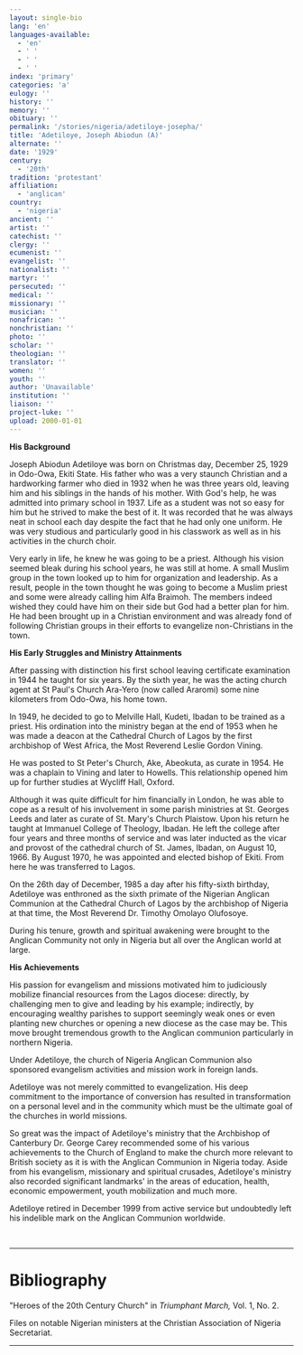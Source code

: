 ```yaml
---
layout: single-bio
lang: 'en'
languages-available:
  - 'en'
  - ' '
  - ' '
  - ' '
index: 'primary'
categories: 'a'
eulogy: ''
history: ''
memory: ''
obituary: ''
permalink: '/stories/nigeria/adetiloye-josepha/'
title: 'Adetiloye, Joseph Abiodun (A)'
alternate: ''
date: '1929'
century:
  - '20th'
tradition: 'protestant'
affiliation:
  - 'anglican'
country:
  - 'nigeria'
ancient: ''
artist: ''
catechist: ''
clergy: ''
ecumenist: ''
evangelist: ''
nationalist: ''
martyr: ''
persecuted: ''
medical: ''
missionary: ''
musician: ''
nonafrican: ''
nonchristian: ''
photo: ''
scholar: ''
theologian: ''
translator: ''
women: ''
youth: ''
author: 'Unavailable'
institution: ''
liaison: ''
project-luke: ''
upload: 2000-01-01
---
```



**His Background**

Joseph Abiodun Adetiloye was born on Christmas day, December 25, 1929 in Odo-Owa, Ekiti State. His father who was a very staunch Christian and a hardworking farmer who died in 1932 when he was three years old, leaving him and his siblings in the hands of his mother. With God's help, he was admitted into primary school in 1937. Life as a student was not so easy for him but he strived to make the best of it. It was recorded that he was always neat in school each day despite the fact that he had only one uniform. He was very studious and particularly good in his classwork as well as in his activities in the church choir.

Very early in life, he knew he was going to be a priest. Although his vision seemed bleak during his school years, he was still at home. A small Muslim group in the town looked up to him for organization and leadership. As a result, people in the town thought he was going to become a Muslim priest and some were already calling him Alfa Braimoh.  The members indeed wished they could have him on their side but God had a better plan for him. He had been brought up in a Christian environment and was already fond of following Christian groups in their efforts to evangelize non-Christians in the town.

**His Early Struggles and Ministry Attainments**

After passing with distinction his first school leaving certificate examination in 1944 he taught for six years.  By the sixth year, he was the acting church agent at St Paul's Church Ara-Yero (now called Araromi) some nine kilometers from Odo-Owa, his home town.

In 1949, he decided to go to Melville Hall, Kudeti, Ibadan to be trained as a priest. His ordination into the ministry began at the end of 1953 when he was made a deacon at the Cathedral Church of Lagos by the first archbishop of West Africa, the Most Reverend Leslie Gordon Vining.

He was posted to St Peter's Church, Ake, Abeokuta, as curate in 1954. He was a chaplain to Vining and later to Howells. This relationship opened him up for further studies at Wycliff Hall, Oxford.

Although it was quite difficult for him financially in London, he was able to cope as a result of his involvement in some parish ministries at St. Georges Leeds and later as curate of St. Mary's Church Plaistow. Upon his return he taught at Immanuel College of Theology, Ibadan. He left the college after four years and three months of service and was later inducted as the vicar and provost of the cathedral church of St. James, Ibadan, on August 10, 1966. By August 1970, he was appointed and elected bishop of Ekiti. From here he was transferred to Lagos.

On the 26th day of December, 1985 a day after his fifty-sixth birthday, Adetiloye was enthroned as the sixth primate of the Nigerian Anglican Communion at the Cathedral Church of Lagos by the archbishop of Nigeria at that time, the Most Reverend Dr. Timothy Omolayo Olufosoye.

During his tenure, growth and spiritual awakening were brought to the Anglican Community not only in Nigeria but all over the Anglican world at large.

**His Achievements**

His passion for evangelism and missions motivated him to judiciously mobilize financial resources from the Lagos diocese: directly, by challenging men to give and leading by his example; indirectly, by encouraging wealthy parishes to support seemingly weak ones or even planting new churches or opening a new diocese as the case may be. This move brought tremendous growth to the Anglican communion particularly in northern Nigeria.

Under Adetiloye, the church of Nigeria Anglican Communion also sponsored evangelism activities and mission work in foreign lands.

Adetiloye was not merely committed to evangelization.  His deep commitment to the importance of conversion has resulted in transformation on a personal level and in the community which must be the ultimate goal of the churches in world missions.

So great was the impact of Adetiloye's ministry that the Archbishop of Canterbury Dr. George Carey recommended some of his various achievements to the Church of England to make the church more relevant to British society as it is with the Anglican Communion in Nigeria today. Aside from his evangelism, missionary and spiritual crusades, Adetiloye's ministry also recorded significant landmarks' in the areas of education, health, economic empowerment, youth mobilization and much more.

Adetiloye retired in December 1999 from active service but undoubtedly left his indelible mark on the Anglican Communion worldwide.

&nbsp;

---

# Bibliography

"Heroes of the 20th Century Church" in *Triumphant March,* Vol. 1, No. 2.

Files on notable Nigerian ministers at the Christian Association of Nigeria Secretariat.

---